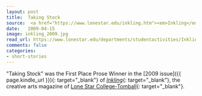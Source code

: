```yaml
---
layout: post
title:  Taking Stock
source:  <a href="https://www.lonestar.edu/inkling.htm"><em>Inkling</em></a> <a href="https://www.lonestar.edu/departments/studentactivities/Inkling2009.pdf">2009</a> - First Place Prose Winner
date:   2009-04-15
image: inkling_2009.jpg
read_url: https://www.lonestar.edu/departments/studentactivities/Inkling2009.pdf
comments: false
categories:
- short-stories
---
```


"Taking Stock" was the First Place Prose Winner in the [2009 issue]({{ page.kindle_url }}){: target="_blank"} of [*Inkling*][inkling]{: target="_blank"}, the creative
arts magazine of [Lone Star College-Tomball][lsc]{: target="_blank"}.

[inkling]:https://www.lonestar.edu/inkling.htm
[lsc]:http://www.lonestar.edu/tomball.htm
